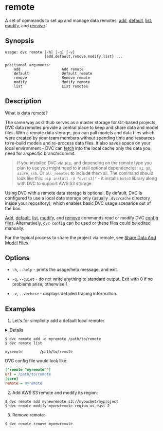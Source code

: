 # remote

A set of commands to set up and manage data remotes:
[add](/doc/commands-reference/remote-add),
[default](/doc/commands-reference/remote-default),
[list](/doc/commands-reference/remote-list),
[modify](/doc/commands-reference/remote-modify), and
[remove](/doc/commands-reference/remote-remove).

## Synopsis

```usage
usage: dvc remote [-h] [-q] [-v]
                  {add,default,remove,modify,list} ...

positional arguments:
    add                   Add remote
    default               Default remote
    remove                Remove remote
    modify                Modify remote
    list                  List remotes
```

## Description

What is data remote?

The same way as Github serves as a master storage for Git-based projects, DVC
data remotes provide a central place to keep and share data and model files.
With a remote data storage, you can pull models and data files which were
created by your team members without spending time and resources to re-build
models and re-process data files. It also saves space on your local
environment - DVC can [fetch](/doc/commands-reference/fetch) into the local
cache only the data you need for a specific branch/commit.

> If you installed DVC via `pip`, and depending on the remote type you plan to
> use you might need to install optional dependencies: `s3`, `gs`, `azure`,
> `ssh`. Or `all_remotes` to include them all. The command should look like
> this: `pip install -U "dvc[s3]"` - it installs `boto3` library along with DVC
> to support AWS S3 storage.

Using DVC with a remote data storage is optional. By default, DVC is configured
to use a local data storage only (usually `.dvc/cache` directory inside your
repository), which enables basic DVC usage scenarios out of the box.

[Add](/doc/commands-reference/remote-add),
[default](/doc/commands-reference/remote-default),
[list](/doc/commands-reference/remote-list),
[modify](/doc/commands-reference/remote-modify), and
[remove](/doc/commands-reference/remote-remove) commands read or modify DVC
[config files](/doc/user-guide/dvc-files-and-directories). Alternatively,
`dvc config` can be used or these files could be edited manually.

For the typical process to share the project via remote, see
[Share Data And Model Files](/doc/use-cases/share-data-and-model-files).

## Options

- `-h`, `--help` - prints the usage/help message, and exit.

- `-q`, `--quiet` - do not write anything to standard output. Exit with 0 if no
  problems arise, otherwise 1.

- `-v`, `--verbose` - displays detailed tracing information.

## Examples

1. Let's for simplicity add a default local remote:

<details>

### What is a "local remote" ?

While the term may seem contradictory, it doesn't have to be. The "local" part
refers to the machine where the project is stored, so it can be any directory
accessible to the same system. The "remote" part refers specifically to the
project/repository itself.

</details>

```dvc
$ dvc remote add -d myremote /path/to/remote
$ dvc remote list

myremote        /path/to/remote
```

DVC config file would look like:

```ini
['remote "myremote"']
url = /path/to/remote
[core]
remote = myremote
```

2. Add AWS S3 remote and modify its region:

```dvc
$ dvc remote add mynewremote s3://mybucket/myproject
$ dvc remote modify mynewremote region us-east-2
```

3. Remove remote:

```dvc
$ dvc remote remove mynewremote
```
